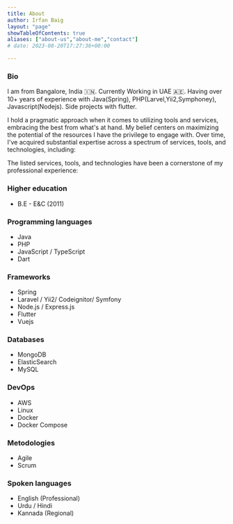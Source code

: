```yaml
---
title: About
author: Irfan Baig
layout: "page"
showTableOfContents: true
aliases: ["about-us","about-me","contact"]
# date: 2023-08-20T17:27:36+00:00

---
```


### Bio 

I am from Bangalore, India 🇮🇳. Currently Working in UAE 🇦🇪. Having over 10+ years of experience with Java(Spring), PHP(Larvel,Yii2,Symphoney), Javascript(Nodejs). Side projects with flutter.

I hold a pragmatic approach when it comes to utilizing tools and services, embracing the best from what's at hand. My belief centers on maximizing the potential of the resources I have the privilege to engage with. Over time, I've acquired substantial expertise across a spectrum of services, tools, and technologies, including:

The listed services, tools, and technologies have been a cornerstone of my professional experience:

### Higher education
* B.E - E&C (2011)

### Programming languages
* Java
* PHP
* JavaScript / TypeScript
* Dart

### Frameworks
* Spring
* Laravel / Yii2/ Codeignitor/ Symfony
* Node.js / Express.js
* Flutter
* Vuejs

### Databases
* MongoDB
* ElasticSearch
* MySQL

### DevOps
* AWS
* Linux
* Docker
* Docker Compose

### Metodologies
* Agile
* Scrum

### Spoken languages
* English (Professional)
* Urdu / Hindi
* Kannada (Regional)

<!-- 
### Contact

You can reach me on [Twitter](https://twitter.com/iam_irfanbaig) (my DMs are open to all), [LinkedIn](https://www.linkedin.com/in/irfanbaigse/), or by e-mail on contact at irfan.blackahwk@gmail.com. -->